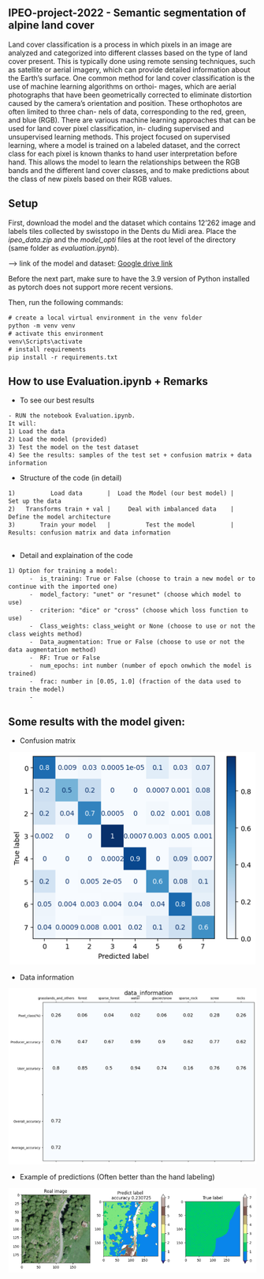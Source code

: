 ## IPEO-project-2022 - Semantic segmentation of alpine land cover
Land cover classification is a process in which pixels in an image are analyzed and categorized into
different classes based on the type of land cover present. This is typically done using remote sensing
techniques, such as satellite or aerial imagery, which can provide detailed information about the
Earth’s surface.
One common method for land cover classification is the use of machine learning algorithms on orthoi-
mages, which are aerial photographs that have been geometrically corrected to eliminate distortion
caused by the camera’s orientation and position. These orthophotos are often limited to three chan-
nels of data, corresponding to the red, green, and blue (RGB).
There are various machine learning approaches that can be used for land cover pixel classification, in-
cluding supervised and unsupervised learning methods. This project focused on supervised learning,
where a model is trained on a labeled dataset, and the correct class for each pixel is known thanks
to hand user interpretation before hand. This allows the model to learn the relationships between
the RGB bands and the different land cover classes, and to make predictions about the class of new
pixels based on their RGB values.

## Setup
First, download the model and the dataset which contains 12’262 image and labels tiles collected by swisstopo in the Dents du Midi area. 
Place the *ipeo_data.zip* and the *model_opti* files at the root level of the directory (same folder as *evaluation.ipynb*).

--> link of the model and dataset: [Google drive link](https://drive.google.com/drive/folders/1sQJo2g4o0YW3KZgzkQ4aUWjjkqJG3Jpn?usp=sharing)

Before the next part, make sure to have the 3.9 version of Python installed as pytorch does not support more recent versions.

Then, run the following commands:
```
# create a local virtual environment in the venv folder
python -m venv venv
# activate this environment
venv\Scripts\activate
# install requirements
pip install -r requirements.txt

```





## How to use Evaluation.ipynb + Remarks


* To see our best results
```
- RUN the notebook Evaluation.ipynb. 
It will:
1) Load the data
2) Load the model (provided)
3) Test the model on the test dataset
4) See the results: samples of the test set + confusion matrix + data information
```

* Structure of the code (in detail)
```
1)          Load data       |  Load the Model (our best model) |       Set up the data
2)   Transforms train + val |     Deal with imbalanced data    |    Define the model architecture
3)       Train your model   |          Test the model          | Results: confusion matrix and data information


```
* Detail and explaination of the code
```
1) Option for training a model:
      -  is_training: True or False (choose to train a new model or to continue with the imported one)
      -  model_factory: "unet" or "resunet" (choose which model to use)
      -  criterion: "dice" or "cross" (choose which loss function to use)
      -  Class_weights: class_weight or None (choose to use or not the class weights method)
      -  Data_augmentation: True or False (choose to use or not the data augmentation method)
      -  RF: True or False
      -  num_epochs: int number (number of epoch onwhich the model is trained)
      -  frac: number in [0.05, 1.0] (fraction of the data used to train the model)
      -  
```

## Some results with the model given:
* Confusion matrix
 <p align="center"> <img src="https://github.com/a-texier/IPEO-project-2022/blob/main/Results/100epochW(boost0(%2B5)%2C1(%2B25)%2C6(%2B5)%20et%207(%2B3)%2BD(0.1(1)%2C0.5(2)%2C0.3(5)%2C0.3(7)).png" width="500" title="hover text"></p> 

* Data information
 <p align="center"> <img src="https://github.com/a-texier/IPEO-project-2022/blob/main/Results/best_results_with_imbalabced_data_methods.png" width="700" title="hover text"></p> 
 

 * Example of predictions (Often better than the hand labeling)
 <p align="center"> <img src="https://github.com/a-texier/IPEO-project-2022/blob/main/Results/prediction_better_than_true_label1.png" width="700" title="hover text"></p> 




